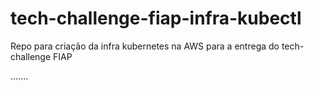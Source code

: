 # tech-challenge-fiap-infra-kubectl
Repo para criação da infra kubernetes na AWS para a entrega do tech-challenge FIAP



.......
